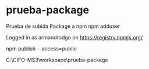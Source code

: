 # prueba-package
Prueba de subida Package a npm
npm adduser

Logged in as armandrodgo on https://registry.npmjs.org/

npm publish --access=public

C:\CIFO-MS3\workspace\prueba-package

